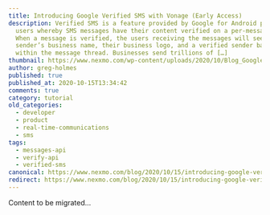 ```yaml
---
title: Introducing Google Verified SMS with Vonage (Early Access)
description: Verified SMS is a feature provided by Google for Android phone
  users whereby SMS messages have their content verified on a per-message basis.
  When a message is verified, the users receiving the messages will see the
  sender’s business name, their business logo, and a verified sender badge
  within the message thread. Businesses send trillions of […]
thumbnail: https://www.nexmo.com/wp-content/uploads/2020/10/Blog_Google_VerifySMS-1200x600.png
author: greg-holmes
published: true
published_at: 2020-10-15T13:34:42
comments: true
category: tutorial
old_categories:
  - developer
  - product
  - real-time-communications
  - sms
tags:
  - messages-api
  - verify-api
  - verified-sms
canonical: https://www.nexmo.com/blog/2020/10/15/introducing-google-verified-sms-with-vonage
redirect: https://www.nexmo.com/blog/2020/10/15/introducing-google-verified-sms-with-vonage
---
```

Content to be migrated...
